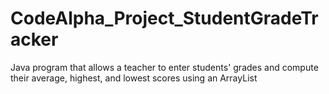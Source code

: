 # CodeAlpha_Project_StudentGradeTracker
 Java program that allows a teacher to enter students' grades and compute their average, highest, and lowest scores using an ArrayList
